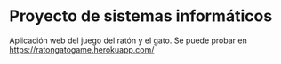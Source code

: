 # Proyecto de sistemas informáticos
Aplicación web del juego del ratón y el gato.
Se puede probar en https://ratongatogame.herokuapp.com/
